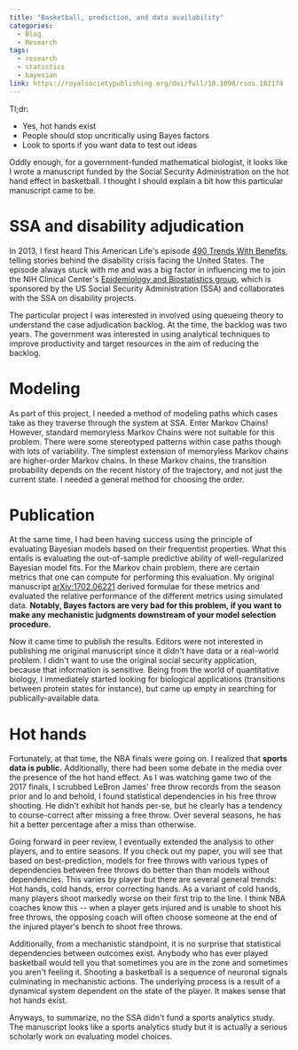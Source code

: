 ```yaml
---
title: "Basketball, prediction, and data availability"
categories:
  - Blog
  - Research
tags:
  - research
  - statistics
  - bayesian
link: https://royalsocietypublishing.org/doi/full/10.1098/rsos.182174
---
```


Tl;dr: 
* Yes, hot hands exist
* People should stop uncritically using Bayes factors
* Look to sports if you want data to test out ideas

Oddly enough, for a government-funded mathematical biologist, it looks like I wrote a manuscript funded by the Social Security Administration on the hot hand effect in basketball. I thought I should explain a bit how this particular manuscript came to be.

# SSA and disability adjudication

In 2013, I first heard This American Life's episode [490 Trends With Benefits](https://www.thisamericanlife.org/490/trends-with-benefits), telling stories behind the disability crisis facing the United States. The episode always stuck with me and was a big factor in influencing me to join the NIH Clinical Center's [Epidemiology and Biostatistics group](https://clinicalcenter.nih.gov/rmd/eb/ebstaff.html), which is sponsored by the US Social Security Administration (SSA) and collaborates with the SSA on disability projects.

The particular project I was interested in involved using queueing theory to understand the case adjudication backlog. At the time, the backlog was two years. The government was interested in using analytical techniques to improve productivity and target resources in the aim of reducing the backlog.

# Modeling

As part of this project, I needed a method of modeling paths which cases take as they traverse through the system at SSA. Enter Markov Chains! However, standard memoryless Markov Chains were not suitable for this problem. There were some stereotyped patterns within case paths though with lots of variability. The simplest extension of memoryless Markov chains are higher-order Markov chains. In these Markov chains, the transition probability depends on the recent history of the trajectory, and not just the current state. I needed a general method for choosing the order.

# Publication

At the same time, I had been having success using the principle of evaluating Bayesian models based on their frequentist properties. What this entails is evaluating the out-of-sample predictive ability of well-regularized Bayesian model fits. For the Markov chain problem, there are certain metrics that one can compute for performing this evaluation. My original manuscript [arXiv:1702.06221](https://arxiv.org/abs/1702.06221) derived formulae for these metrics and evaluated the relative performance of the different metrics using simulated data.
**Notably, Bayes factors are very bad for this problem, if you want to make any mechanistic judgments downstream of your model selection procedure.**

Now it came time to publish the results. Editors were not interested in publishing me original manuscript since it didn't have data or a real-world problem. I didn't want to use the original social security application, because that information is sensitive. Being from the world of quantitative biology, I immediately started looking for biological applications (transitions between protein states for instance), but came up empty in searching for publically-available data.

# Hot hands

Fortunately, at that time, the NBA finals were going on. I realized that **sports data is public.** Additionally, there had been some debate in the media over the presence of the hot hand effect. As I was watching game two of the 2017 finals, I scrubbed LeBron James' free throw records from the season prior and lo and behold, I found statistical dependencies in his free throw shooting. He didn't exhibit hot hands per-se, but he clearly has a tendency to course-correct after missing a free throw. Over several seasons, he has hit a better percentage after a miss than otherwise.

Going forward in peer review, I eventually extended the analysis to other players, and to entire seasons. If you check out my paper, you will see that based on best-prediction, models for free throws with various types of dependencies between free throws do better than than models without dependencies. This varies by player but there are several general trends: Hot hands, cold hands, error correcting hands. As a variant of cold hands, many players shoot markedly worse on their first trip to the line. I think NBA coaches know this -- when a player gets injured and is unable to shoot his free throws, the opposing coach will often choose someone at the end of the injured player's bench to shoot free throws.

Additionally, from a mechanistic standpoint, it is no surprise that statistical dependencies between outcomes exist. Anybody who has ever played basketball would tell you that sometimes you are in the zone and sometimes you aren't feeling it. Shooting a basketball is a sequence of neuronal signals culminating in mechanistic actions. The underlying process is a result of a dynamical system dependent on the state of the player. It makes sense that hot hands exist.

Anyways, to summarize, no the SSA didn't fund a sports analytics study. The manuscript looks like a sports analytics study but it is actually a serious scholarly work on evaluating model choices.
